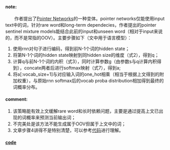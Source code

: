 #### note:
　　作者提出了[Pointer Networks](https://github.com/xwzhong/papernote/blob/master/sequence%20to%20sequence/Pointer%20Networks.md)的一种变体。pointer networks仅能使用input text中的词，针对rare word和long-term dependecies，作者提出的pointer sentinel mixture models能结合此前的input和unseen word（相对于input来说的，而不是常指的OOV）。主要步骤如下（文中用于语言模型）：
  1. 使用rnn对句子进行编码，得到前N-1个词的hidden state；
  2. 将第N-1个词的hidden state映射到同hidden size的维度（式2），得到q；
  3. 计算q与前N-1个词的内积（式3），同时计算参数g（由参数s与q计算内积得到），concate两者后进行softmax映射（式7），得到a;
  4. 将a[:vocab_size+1]与对应输入词的one_hot相乘（相当于根据上文得到的附加权重），与原始rnn softmax后的vocab proba distribution相加得到最终的词概率分布。

#### comment:
  1. 该策略能有效上文缓解rare word和长时依赖问题，主要是通过提高上文已出现的词概率来预测当前输出词；
  2. 不完美处是该方法不能生成属于OOV但属于上文中的词；
  3. 文章步骤4讲得不是特别清楚，可以参考[代码](https://github.com/yzh119/Pointer-Sentinel-Mixture-Model/blob/master/src/model.py#L53)进行理解。

#### [code](https://github.com/yzh119/Pointer-Sentinel-Mixture-Model)
